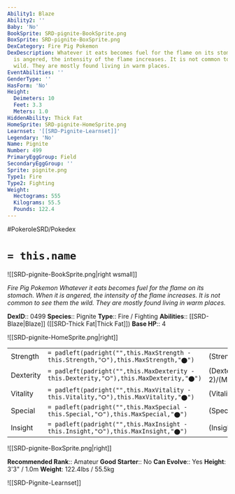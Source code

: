 ```yaml
---
Ability1: Blaze
Ability2: ''
Baby: 'No'
BookSprite: SRD-pignite-BookSprite.png
BoxSprite: SRD-pignite-BoxSprite.png
DexCategory: Fire Pig Pokemon
DexDescription: Whatever it eats becomes fuel for the flame on its stomach. When it
  is angered, the intensity of the flame increases. It is not common to see them the
  wild. They are mostly found living in warm places.
EventAbilities: ''
GenderType: ''
HasForm: 'No'
Height:
  Deimeters: 10
  Feet: 3.3
  Meters: 1.0
HiddenAbility: Thick Fat
HomeSprite: SRD-pignite-HomeSprite.png
Learnset: '[[SRD-Pignite-Learnset]]'
Legendary: 'No'
Name: Pignite
Number: 499
PrimaryEggGroup: Field
SecondaryEggGroup: ''
Sprite: pignite.png
Type1: Fire
Type2: Fighting
Weight:
  Hectograms: 555
  Kilograms: 55.5
  Pounds: 122.4
---
```


#PokeroleSRD/Pokedex

# `= this.name`

![[SRD-pignite-BookSprite.png|right wsmall]]

*Fire Pig Pokemon*
*Whatever it eats becomes fuel for the flame on its stomach. When it is angered, the intensity of the flame increases. It is not common to see them the wild. They are mostly found living in warm places.*

**DexID**:: 0499
**Species**:: Pignite
**Type**:: Fire / Fighting
**Abilities**:: [[SRD-Blaze|Blaze]] ([[SRD-Thick Fat|Thick Fat]])
**Base HP**:: 4

![[SRD-pignite-HomeSprite.png|right]]

|           |                                                                                        |                                          |
| --------- | -------------------------------------------------------------------------------------- | ---------------------------------------- |
| Strength  | `= padleft(padright("",this.MaxStrength - this.Strength,"⭘"),this.MaxStrength,"⬤")`    | (Strength::2)/(MaxStrength::5)   |
| Dexterity | `= padleft(padright("",this.MaxDexterity - this.Dexterity,"⭘"),this.MaxDexterity,"⬤")` | (Dexterity:: 2)/(MaxDexterity::4) |
| Vitality  | `= padleft(padright("",this.MaxVitality - this.Vitality,"⭘"),this.MaxVitality,"⬤")`    | (Vitality::2)/(MaxVitality::4)   |
| Special   | `= padleft(padright("",this.MaxSpecial - this.Special,"⭘"),this.MaxSpecial,"⬤")`       | (Special::2)/(MaxSpecial::5)     |
| Insight   | `= padleft(padright("",this.MaxInsight - this.Insight,"⭘"),this.MaxInsight,"⬤")`       | (Insight::2)/(MaxInsight::4)     |

![[SRD-pignite-BoxSprite.png|right]]

**Recommended Rank**:: Amateur
**Good Starter**:: No
**Can Evolve**:: Yes
**Height**: 3'3" / 1.0m
**Weight**: 122.4lbs / 55.5kg

![[SRD-Pignite-Learnset]]